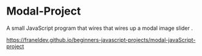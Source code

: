 # Modal-Project
A small JavaScript program that wires that wires up a modal image slider . 

https://franeldev.github.io/beginners-javascript-projects/modal-javaScript-project